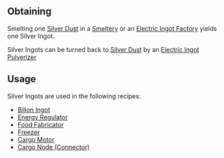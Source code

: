 
## Obtaining
Smelting one [Silver Dust](https://github.com/Slimefun/Slimefun4/wiki/Silver-Dust) in a [Smeltery](https://github.com/Slimefun/Slimefun4/wiki/Smeltery) or an [Electric Ingot Factory](https://github.com/Slimefun/Slimefun4/wiki/Electric-Ingot-Factory) yields one Silver Ingot.<br>

Silver Ingots can be turned back to [Silver Dust](https://github.com/Slimefun/Slimefun4/wiki/Silver-Dust) by an [Electric Ingot Pulverizer](https://github.com/Slimefun/Slimefun4/wiki/Electric-Ingot-Pulverizer)

## Usage
Silver Ingots are used in the following recipes:
* [Billon Ingot](https://github.com/Slimefun/Slimefun4/wiki/Billon-Ingot)
* [Energy Regulator](https://github.com/Slimefun/Slimefun4/wiki/Energy-Regulator)
* [Food Fabricator](https://github.com/Slimefun/Slimefun4/wiki/Food-Fabricator)
* [Freezer](https://github.com/Slimefun/Slimefun4/wiki/Freezer)
* [Cargo Motor](https://github.com/Slimefun/Slimefun4/wiki/Cargo-Motor)
* [Cargo Node (Connector)](https://github.com/Slimefun/Slimefun4/wiki/Connector-Node)

